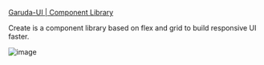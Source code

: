 [Garuda-UI | Component Library](https://garuda-ui.netlify.app/)

Create is a component library based on flex and grid to build responsive UI faster.

![image](file:///home/tushar/Pictures/landing.png)

